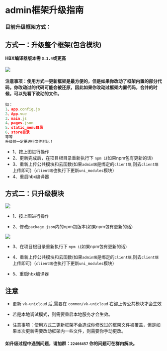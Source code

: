 # admin框架升级指南

### 目前升级框架方式：

## 方式一：升级整个框架(包含模块) 

#### HBX编译器版本需 `3.1.4`或更高

![](https://vkceyugu.cdn.bspapp.com/VKCEYUGU-cf0c5e69-620c-4f3c-84ab-f4619262939f/80fd47c9-686f-4237-ae71-7170008f3102.png)

#### 注意事项：使用方式一更新框架是最方便的，但是如果你改动了框架内置的部分代码，你改动过的代码可能会被还原，因此如果你改动过框架内置代码，合并的时候，可以先看下改动的文件。
```js
如：
1、app.config.js
2、App.vue
3、main.js
4、pages.json
5、static_menu目录
6、store目录
等等
升级前一定要进行文件对比！
```
* 1、按上图进行操作
* 2、更新完成后，在项目根目录重新执行下 `npm i`(如果npm包有更新的话)
* 3、重新上传公共模块和云函数(如果`admin端`是绑定的`client端`,则去`client端`上传即可)（`client端`也执行下更新`uni_modules`模块）
* 4、重启hbx编译器

## 方式二：只升级模块

![](https://vkceyugu.cdn.bspapp.com/VKCEYUGU-cf0c5e69-620c-4f3c-84ab-f4619262939f/2daf712c-ae06-4f8b-8cc3-767737265361.png)
* 1、按上图进行操作

* 2、修改`package.json`内的npm包版本(如果npm包有更新的话)

![](https://vkceyugu.cdn.bspapp.com/VKCEYUGU-cf0c5e69-620c-4f3c-84ab-f4619262939f/14a55ee2-f811-4619-8d53-19d3ec998566.png)

* 3、在项目根目录重新执行下 `npm i`(如果npm包有更新的话)

* 4、重新上传公共模块和云函数(如果`admin端`是绑定的`client端`,则去`client端`上传即可)（`client端`也执行下更新`uni_modules`模块）

* 5、重启hbx编译器

## 注意

* 更新 `vk-unicloud` 后,需要在 `common/vk-unicloud` 右键上传公共模块才会生效

* 若是本地调试模式，则需要重启本地服务才会生效。

* 注意事项：使用方式二更新框架不会造成你修改过的框架文件被覆盖，但是如果本次更新需要改动框架内一些文件，则需要你手动更改。

#### 如升级过程中遇到问题，请加群：`22466457` 你的问题可在群内解决。
